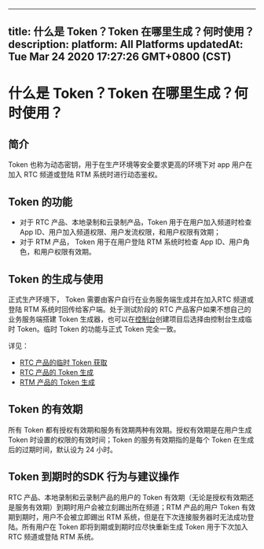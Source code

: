 
---
title: 什么是 Token？Token 在哪里生成？何时使用？
description: 
platform: All Platforms
updatedAt: Tue Mar 24 2020 17:27:26 GMT+0800 (CST)
---
# 什么是 Token？Token 在哪里生成？何时使用？
## 简介

Token 也称为动态密钥，用于在生产环境等安全要求更高的环境下对 app 用户在加入 RTC 频道或登陆 RTM 系统时进行动态鉴权。



## Token 的功能

- 对于 RTC 产品、本地录制和云录制产品，Token 用于在用户加入频道时检查 App ID、用户加入频道权限、用户发流权限，和用户权限有效期；
- 对于 RTM 产品， Token 用于在用户登陆 RTM 系统时检查 App ID、用户角色，和用户权限有效期。

## Token 的生成与使用

正式生产环境下， Token 需要由客户自行在业务服务端生成并在加入RTC 频道或登陆 RTM 系统时回传给客户端。处于测试阶段的 RTC 产品客户如果不想自己的业务服务端搭建 Token 生成器，也可以在[控制台](https://console.agora.io/)创建项目后选择由控制台生成临时 Token。临时 Token 的功能与正式 Token 完全一致。

详见：

- [RTC 产品的临时 Token 获取](https://docs.agora.io/cn/Agora%20Platform/token?platform=All%20Platforms#%E8%8E%B7%E5%8F%96%E4%B8%B4%E6%97%B6-token)
- [RTC 产品的 Token 生成](https://docs.agora.io/cn/Interactive%20Broadcast/token_server_cpp?platform=CPP)
- [RTM 产品的 Token 生成](https://docs.agora.io/cn/Real-time-Messaging/rtm_token?platform=All%20Platforms)

## Token 的有效期

所有 Token 都有授权有效期和服务有效期两种有效期。授权有效期是在用户生成 Token 时设置的权限的有效时间；Token 的服务有效期指的是每个 Token 在生成后的过期时间，默认设为 24 小时。

## Token 到期时的SDK 行为与建议操作

RTC 产品、本地录制和云录制产品的用户的 Token 有效期（无论是授权有效期还是服务有效期）到期时用户会被立刻踢出所在频道；RTM 产品的用户 Token 有效期到期时，用户不会被立即踢出 RTM 系统，但是在下次连接服务器时无法成功登陆。所有用户在 Token 即将到期或到期时应尽快重新生成 Token 用于下次加入 RTC 频道或登陆 RTM 系统。
